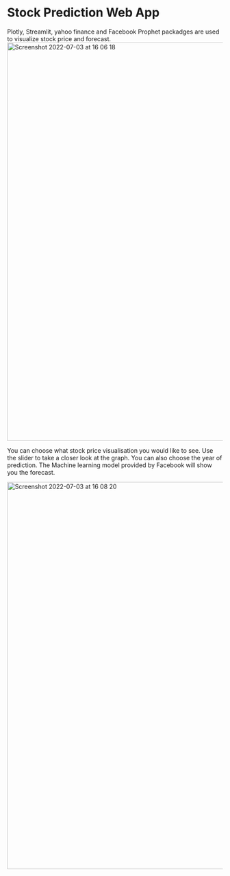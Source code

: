 # Stock Prediction Web App

Plotly, Streamlit, yahoo finance and Facebook Prophet packadges are used to visualize stock price and forecast.
<img width="929" alt="Screenshot 2022-07-03 at 16 06 18" src="https://user-images.githubusercontent.com/74383677/177045746-79dccbd8-55a3-4570-b00d-cff3c6f6b563.png">


You can choose what stock price visualisation you would like to see. Use the slider to take a closer look at the graph.
You can also choose the year of prediction. The Machine learning model provided by Facebook will show you the forecast.

<img width="903" alt="Screenshot 2022-07-03 at 16 08 20" src="https://user-images.githubusercontent.com/74383677/177045797-15dce4a8-c591-4015-aecb-9e80f1aec9d7.png">
